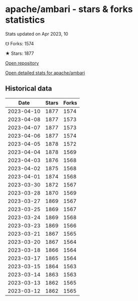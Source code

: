 # apache/ambari - stars & forks statistics

Stats updated on Apr 2023, 10

☋ Forks: 1574

★ Stars: 1877

[Open repository](https://github.com/apache/ambari)

[Open detailed stats for apache/ambari](https://reviewgithub.com/rep/apache/ambari)

## Historical data
| Date | Stars | Forks |
|------|-------|-------|
| 2023-04-10 | 1877 | 1574 | 
| 2023-04-08 | 1877 | 1573 | 
| 2023-04-07 | 1877 | 1573 | 
| 2023-04-06 | 1877 | 1574 | 
| 2023-04-05 | 1878 | 1572 | 
| 2023-04-04 | 1878 | 1569 | 
| 2023-04-03 | 1876 | 1568 | 
| 2023-04-02 | 1875 | 1568 | 
| 2023-04-01 | 1874 | 1568 | 
| 2023-03-30 | 1872 | 1567 | 
| 2023-03-28 | 1870 | 1569 | 
| 2023-03-27 | 1869 | 1567 | 
| 2023-03-25 | 1869 | 1567 | 
| 2023-03-24 | 1869 | 1568 | 
| 2023-03-23 | 1869 | 1566 | 
| 2023-03-21 | 1867 | 1565 | 
| 2023-03-20 | 1867 | 1564 | 
| 2023-03-18 | 1866 | 1564 | 
| 2023-03-17 | 1865 | 1564 | 
| 2023-03-15 | 1864 | 1563 | 
| 2023-03-14 | 1863 | 1563 | 
| 2023-03-13 | 1862 | 1565 | 
| 2023-03-12 | 1862 | 1565 | 

